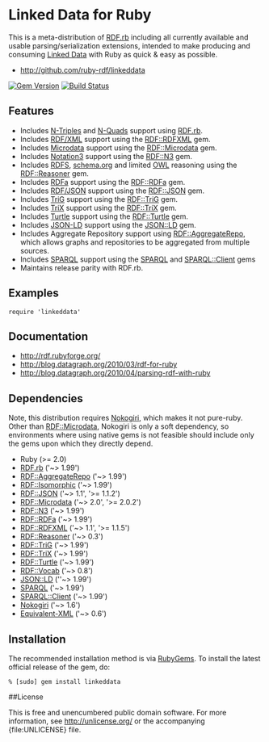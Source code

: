 # Linked Data for Ruby

This is a meta-distribution of [RDF.rb][] including all currently available
and usable parsing/serialization extensions, intended to make producing and
consuming [Linked Data][] with Ruby as quick & easy as possible.

* <http://github.com/ruby-rdf/linkeddata>

[![Gem Version](https://badge.fury.io/rb/linkeddata.png)](http://badge.fury.io/rb/linkeddata)
[![Build Status](https://travis-ci.org/ruby-rdf/linkeddata.png?branch=master)](https://travis-ci.org/ruby-rdf/linkeddata)

## Features

* Includes [N-Triples][] and [N-Quads][] support using [RDF.rb][].
* Includes [RDF/XML][] support using the [RDF::RDFXML][] gem.
* Includes [Microdata][] support using the [RDF::Microdata][] gem.
* Includes [Notation3][] support using the [RDF::N3][] gem.
* Includes  [RDFS][], [schema.org][] and limited [OWL][] reasoning using the [RDF::Reasoner][] gem.
* Includes [RDFa][] support using the [RDF::RDFa][] gem.
* Includes [RDF/JSON][] support using the [RDF::JSON][] gem.
* Includes [TriG][] support using the [RDF::TriG][] gem.
* Includes [TriX][] support using the [RDF::TriX][] gem.
* Includes [Turtle][] support using the [RDF::Turtle][] gem.
* Includes [JSON-LD][] support using the [JSON::LD][] gem.
* Includes Aggregate Repository support using [RDF::AggregateRepo][], which allows graphs and repositories to be aggregated from multiple sources.
* Includes [SPARQL][] support using the [SPARQL][SPARQL gem] and [SPARQL::Client][] gems
* Maintains release parity with RDF.rb.

## Examples

    require 'linkeddata'

## Documentation

* <http://rdf.rubyforge.org/>
* <http://blog.datagraph.org/2010/03/rdf-for-ruby>
* <http://blog.datagraph.org/2010/04/parsing-rdf-with-ruby>

## Dependencies
Note, this distribution requires [Nokogiri][], which makes it not pure-ruby. Other than [RDF::Microdata][],
Nokogiri is only a soft dependency, so environments where using native gems is not feasible should
include only the gems upon which they directly depend.

* Ruby (>= 2.0)
* [RDF.rb][] ('~> 1.99')
* [RDF::AggregateRepo][] ('~> 1.99')
* [RDF::Isomorphic][] ('~> 1.99')
* [RDF::JSON][] ('~> 1.1', '>= 1.1.2')
* [RDF::Microdata][] ('~> 2.0', '>= 2.0.2')
* [RDF::N3][] ('~> 1.99')
* [RDF::RDFa][] ('~> 1.99')
* [RDF::RDFXML][] ('~> 1.1', '>= 1.1.5')
* [RDF::Reasoner][] ('~> 0.3')
* [RDF::TriG][] ('~> 1.99')
* [RDF::TriX][] ('~> 1.99')
* [RDF::Turtle][] ('~> 1.99')
* [RDF::Vocab][] ('~> 0.8')
* [JSON::LD][] (''~> 1.99')
* [SPARQL][SPARQL gem] ('~> 1.99')
* [SPARQL::Client][] ('~> 1.99')
* [Nokogiri][] ('~> 1.6')
* [Equivalent-XML](http://rubygems.org/gems/equivalent-xml) ('~> 0.6')

## Installation

The recommended installation method is via [RubyGems](http://rubygems.org/).
To install the latest official release of the gem, do:

    % [sudo] gem install linkeddata

##License

This is free and unencumbered public domain software. For more information,
see <http://unlicense.org/> or the accompanying {file:UNLICENSE} file.

[RDF.rb]:             http://ruby-rdf.github.com/rdf
[RDF::AggregateRepo]: http://ruby-rdf.github.com/rdf
[RDF::Isomorphic]:    http://ruby-rdf.github.com/rdf-isomorphic
[RDF::JSON]:          http://ruby-rdf.github.com/rdf-json
[RDF::Microdata]:     http://ruby-rdf.github.com/rdf-microdata
[RDF::N3]:            http://ruby-rdf.github.com/rdf-n3
[RDF::Raptor]:        http://ruby-rdf.github.com/rdf-raptor
[RDF::RDFa]:          http://ruby-rdf.github.com/rdf-rdfa
[RDF::RDFXML]:        http://ruby-rdf.github.com/rdf-rdfxml
[RDF::Reasoner]:      http://ruby-rdf.github.com/rdf-reasoner
[RDF::TriG]:          http://ruby-rdf.github.com/rdf-trig
[RDF::TriX]:          http://ruby-rdf.github.com/rdf-trix
[RDF::Turtle]:        http://ruby-rdf.github.com/rdf-turtle
[RDF::Vocab]:         http://ruby-rdf.github.com/rdf-vocab
[Linked Data]:        http://linkeddata.org/
[Microdata]:          http://www.w3.org/TR/microdata-rdf/
[N-Quads]:            http://www.w3.org/TR/n-quads/
[N-Triples]:          http://www.w3.org/TR/n-triples/
[Notation3]:          http://en.wikipedia.org/wiki/Notation3
[Nokogiri]:           http://rubygems.org/gems/nokogiri
[JSON-LD]:            http://www.w3.org/TR/json-ld/ "JSON-LD 1.0"
[JSON::LD]:           http://gkellogg.github.com/json-ld
[SPARQL gem]:         http://ruby-rdf.github.com/sparql
[SPARQL::Client]:     http://ruby-rdf.github.com/sparql-client
[RDF/JSON]:           http://n2.talis.com/wiki/RDF_JSON_Specification
[RDF/XML]:            http://www.w3.org/TR/rdf-syntax-grammar/
[RDFa]:               http://www.w3.org/TR/rdfa-core/
[RDFS]:               http://www.w3.org/TR/rdf11-mt/
[OWL]:                http://www.w3.org/TR/owl2-overview/
[schema.org]:         http://schema.org/
[SPARQL]:             http://www.w3.org/TR/sparql11-overview/
[TriG]:               http://www.w3.org/TR/trig/
[TriX]:               http://www.w3.org/2004/03/trix/
[Turtle]:             http://www.w3.org/TR/turtle/
